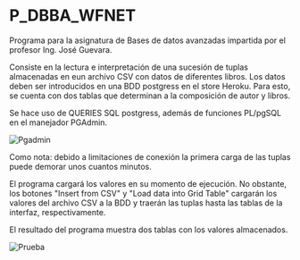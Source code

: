 # P_DBBA_WFNET

Programa para la asignatura de Bases de datos avanzadas impartida por el profesor Ing. José Guevara.

Consiste en la lectura e interpretación de una sucesión de tuplas almacenadas en eun archivo CSV con datos de diferentes libros.
Los datos deben ser introducidos en una BDD postgress en el store Heroku. Para esto, se cuenta con dos tablas que determinan a la 
composición de autor y libros. 

Se hace uso de QUERIES SQL postgress, además de funciones PL/pgSQL en el manejador PGAdmin. 

![Pgadmin](https://user-images.githubusercontent.com/48733708/112758636-5c982d80-8fbd-11eb-91b2-155e5e4d1356.png)


Como nota: debido a limitaciones de conexión la primera carga de las tuplas puede demorar unos cuantos minutos. 


El programa cargará los valores en su momento de ejecución. No obstante, los botones "Insert from CSV" y "Load data into Grid Table" cargarán los valores del archivo CSV a la BDD y traerán las tuplas hasta las tablas de la interfaz, respectivamente. 

El resultado del programa muestra dos tablas con los valores almacenados. 

![Prueba](https://user-images.githubusercontent.com/48733708/112758822-3c1ca300-8fbe-11eb-8206-da7035155ce2.png)

